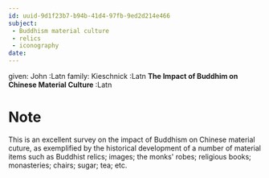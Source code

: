 ```yaml
---
id: uuid-9d1f23b7-b94b-41d4-97fb-9ed2d214e466
subject: 
 - Buddhism material culture
 - relics
 - iconography
date: 
---
```


given: John :Latn
family: Kieschnick :Latn
**The Impact of Buddhim on Chinese Material Culture** :Latn
# Note
This is an excellent survey on the impact of Buddhism on Chinese material cuture, as exemplified by the historical development of a number of material items such as Buddhist relics; images; the monks' robes; religious books; monasteries; chairs; sugar; tea; etc.